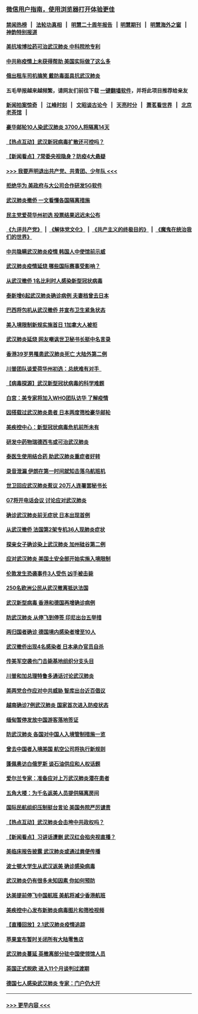 ### [微信用户指南，使用浏览器打开体验更佳](https://github.com/gfw-breaker/banned-news1/blob/master/indexes/wechat-guide.md?t=0)
#### [禁闻热榜](热点新闻.md?t=0)  &nbsp;&nbsp;|&nbsp;&nbsp; [法轮功真相](https://github.com/gfw-breaker/truth/blob/master/README.md?t=0) &nbsp;&nbsp;|&nbsp;&nbsp; [明慧二十周年报告](https://github.com/gfw-breaker/mh-reports/blob/master/README.md?t=0) &nbsp;&nbsp;|&nbsp;&nbsp;[明慧期刊](https://github.com/gfw-breaker/mh-qikan) &nbsp;&nbsp;|&nbsp;&nbsp; [明慧海外之窗](https://github.com/gfw-breaker/mh-news/blob/master/README.md?t=0) &nbsp;&nbsp;|&nbsp;&nbsp; [神韵特别报道](https://github.com/gfw-breaker/mh-news/blob/master/shenyun.md?t=0)
#### [美抗埃博拉药可治武汉肺炎 中科院抢专利](../pages/nsc418/n11846409.md?t=02052202) 
#### [中共称疫情上未获得帮助 美国实际做了这么多](../pages/nsc418/n11846008.md?t=02052202) 
#### [俄出租车司机搞笑 戴防毒面具抗武汉肺炎](../pages/nsc418/n11845703.md?t=02052202) 
#### 五毛举报越来越频繁，请网友们前往下载 [一键翻墙软件](https://github.com/gfw-breaker/ssr-accounts)，并将此项目推荐给亲友
#### [新闻拍案惊奇](https://github.com/gfw-breaker/banned-news1/blob/master/pages/link4.md) &nbsp;&nbsp;|&nbsp;&nbsp; [江峰时刻](https://github.com/gfw-breaker/banned-news1/blob/master/pages/link4.md) &nbsp;&nbsp;|&nbsp;&nbsp; [文昭谈古论今](https://github.com/gfw-breaker/banned-news1/blob/master/pages/link4.md) &nbsp;&nbsp;|&nbsp;&nbsp; [天亮时分](https://github.com/gfw-breaker/banned-news1/blob/master/pages/link4.md) &nbsp;&nbsp;|&nbsp;&nbsp; [萧茗看世界](https://github.com/gfw-breaker/banned-news1/blob/master/pages/link4.md) &nbsp;&nbsp;|&nbsp;&nbsp; [北京老茶馆](https://github.com/gfw-breaker/banned-news1/blob/master/pages/link4.md) &nbsp;&nbsp;|&nbsp;&nbsp; 
#### [豪华邮轮10人染武汉肺炎 3700人将隔离14天](../pages/nsc418/n11845543.md?t=02052202) 
#### [【热点互动】武汉新冠病毒扩散还可控吗？](../pages/nsc418/n11844750.md?t=02052202) 
#### [【新闻看点】7常委央视隐身？防疫4大悬疑](../pages/nsc418/n11844611.md?t=02052202) 
#### [>>> 我要声明退出共产党、共青团、少年队 <<<](https://github.com/begood0513/goodnews/blob/master/quit/letter.md) 
#### [拒绝华为 美政府与大公司合作研发5G软件](../pages/nsc418/n11844625.md?t=02052202) 
#### [武汉肺炎撤侨 一文看懂各国隔离措施](../pages/nsc418/n11844216.md?t=02052202) 
#### [民主党爱荷华州初选 投票结果迟迟未公布](../pages/nsc418/n11844207.md?t=02052202) 
#### [《九评共产党》](https://github.com/begood0513/9ping.md/blob/master/README.md) &nbsp;|&nbsp; [《解体党文化》](../../../../jtdwh.md/blob/master/README.md)  &nbsp;|&nbsp; [《共产主义的终极目的》](../../../../gczydzjmd.md/blob/master/README.md) &nbsp;|&nbsp; [《魔鬼在统治我们的世界》](../../../../mgztzwmdsj.md/blob/master/README.md) 
#### [中共隐瞒武汉肺炎疫情 韩国人中使馆前示威](../pages/nsc418/n11844084.md?t=02052202) 
#### [武汉肺炎疫情延烧 哪些国际赛事受影响？](../pages/nsc418/n11843958.md?t=02052202) 
#### [从武汉撤侨 1名比利时人感染新型冠状病毒](../pages/nsc418/n11843977.md?t=02052202) 
#### [泰新增6起武汉肺炎确诊病例 夫妻档曾去日本](../pages/nsc418/n11843900.md?t=02052202) 
#### [巴西将包机从武汉撤侨 并宣布卫生紧急状态](../pages/nsc418/n11843418.md?t=02052202) 
#### [美入境限制新规实施首日 1加拿大人被拒](../pages/nsc418/n11843058.md?t=02052202) 
#### [武汉肺炎延烧 网友嘲讽世卫秘书长挺中名言录](../pages/nsc418/n11843056.md?t=02052202) 
#### [香港39岁男罹患武汉肺炎死亡 大陆外第二例](../pages/nsc418/n11843026.md?t=02052202) 
#### [川普团队谈爱荷华州初选：总统难有对手  ](../pages/nsc418/n11842867.md?t=02052202) 
#### [【病毒探源】武汉新型冠状病毒的科学难题](../pages/nsc418/n11842176.md?t=02052202) 
#### [白宫：美专家将加入WHO团队访华 了解疫情](../pages/nsc418/n11842198.md?t=02052202) 
#### [因搭载过武汉肺炎患者 日本两度筛检豪华邮轮](../pages/nsc418/n11842447.md?t=02052202) 
#### [美疾控中心：新型冠状病毒危机前所未有](../pages/nsc418/n11842406.md?t=02052202) 
#### [研发中药物瑞德西韦或可治武汉肺炎](../pages/nsc418/n11842100.md?t=02052202) 
#### [泰医生使用结合药 助武汉肺炎重症者好转](../pages/nsc418/n11842096.md?t=02052202) 
#### [录音泄漏 伊朗在第一时间就知击落乌航班机](../pages/nsc418/n11842002.md?t=02052202) 
#### [世卫回应武汉肺炎惹议 20万人连署罢秘书长](../pages/nsc418/n11841664.md?t=02052202) 
#### [G7将开电话会议 讨论应对武汉肺炎](../pages/nsc418/n11841658.md?t=02052202) 
#### [确诊武汉肺炎前无症状 日本出现首例](../pages/nsc418/n11841567.md?t=02052202) 
#### [从武汉撤侨 法国第2架专机36人现肺炎症状](../pages/nsc418/n11841382.md?t=02052202) 
#### [探亲女子确诊染上武汉肺炎 加州硅谷第二例](../pages/nsc418/n11839784.md?t=02052202) 
#### [应对武汉肺炎 美国土安全部开始实施入境限制](../pages/nsc418/n11839729.md?t=02052202) 
#### [伦敦发生恐袭事件3人受伤 凶手被击毙](../pages/nsc418/n11839442.md?t=02052202) 
#### [250名欧洲公民从武汉撤离抵达法国](../pages/nsc418/n11839438.md?t=02052202) 
#### [武汉新型病毒 香港和德国再增确诊病例](../pages/nsc418/n11839381.md?t=02052202) 
#### [防武汉肺炎 从停飞到停签 印尼出台五举措](../pages/nsc418/n11839282.md?t=02052202) 
#### [两归国者确诊 德国境内感染者增至10人](../pages/nsc418/n11839164.md?t=02052202) 
#### [武汉撤侨出现4名感染者 日本承办官员自杀](../pages/nsc418/n11839044.md?t=02052202) 
#### [传美军空袭也门击毙基地组织分支头目](../pages/nsc418/n11839210.md?t=02052202) 
#### [川普和加总理特鲁多通话讨论武汉肺炎](../pages/nsc418/n11839128.md?t=02052202) 
#### [美两党合作应对中共威胁 智库出台近百倡议](../pages/nsc418/n11838437.md?t=02052202) 
#### [越南确诊7例武汉肺炎 国家首次进入防疫状态](../pages/nsc418/n11838860.md?t=02052202) 
#### [缅甸暂停发放中国游客落地签证](../pages/nsc418/n11838730.md?t=02052202) 
#### [防武汉肺炎 各国对中国人入境管制措施一览](../pages/nsc418/n11838726.md?t=02052202) 
#### [曾去中国者入境美国 航空公司将执行新规则](../pages/nsc418/n11838375.md?t=02052202) 
#### [蓬佩奥访白俄罗斯 谈石油供应和人权话题](../pages/nsc418/n11838242.md?t=02052202) 
#### [爱尔兰专家：准备应对上万武汉肺炎潜在患者](../pages/nsc418/n11837978.md?t=02052202) 
#### [五角大楼：为千名返美人员提供隔离房间](../pages/nsc418/n11837831.md?t=02052202) 
#### [国际民航组织压制挺台言论 美国务院严厉谴责](../pages/nsc418/n11837791.md?t=02052202) 
#### [【热点互动】武汉肺炎会击垮中共政权吗？](../pages/nsc418/n11837779.md?t=02052202) 
#### [【新闻看点】习讲话遭删 武汉红会掐央视直播？](../pages/nsc418/n11837573.md?t=02052202) 
#### [美临床报告披露 武汉肺炎或通过粪便传播](../pages/nsc418/n11837626.md?t=02052202) 
#### [波士顿大学生从武汉返美 确诊感染病毒](../pages/nsc418/n11837580.md?t=02052202) 
#### [武汉肺炎仍有很多未知因素 你如何预防](../pages/nsc418/n11837666.md?t=02052202) 
#### [达美提前停飞中国航班 美航将减少香港航班](../pages/nsc418/n11837649.md?t=02052202) 
#### [美疾控中心发布新肺炎病毒图片和筛检视频](../pages/nsc418/n11837491.md?t=02052202) 
#### [【直播回放】2.1武汉肺炎疫情追踪](../pages/nsc418/n11837232.md?t=02052202) 
#### [苹果宣布暂时关闭所有大陆零售店](../pages/nsc418/n11837097.md?t=02052202) 
#### [武汉肺炎蔓延 英撤离部分驻中国使领馆人员](../pages/nsc418/n11837061.md?t=02052202) 
#### [英国正式脱欧 进入11个月谈判过渡期](../pages/nsc418/n11836911.md?t=02052202) 
#### [德国七人感染武汉肺炎 专家：门户仍大开](../pages/nsc418/n11836344.md?t=02052202) 

----
#### [ >>> 更早内容 <<< ](../indexes/nsc418-earlier.md)

